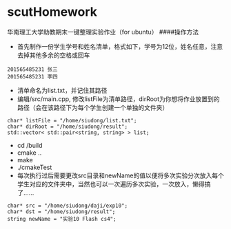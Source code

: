# scutHomework
华南理工大学助教期末一键整理实验作业（for ubuntu）
####操作方法
- 首先制作一份学生学号和姓名清单，格式如下，学号为12位，姓名任意，注意去掉其他多余的空格或回车
```
201565485231 张三
201565485231 李四
```
- 清单命名为list.txt，并记住其路径
- 编辑/src/main.cpp, 修改listFile为清单路径，dirRoot为你想将作业放置到的路径（会在该路径下为每个学生创建一个单独的文件夹）
```
char* listFile = "/home/siudong/list.txt";
char* dirRoot = "/home/siudong/result";
std::vector< std::pair<string, string> > list;
```
- cd /build
- cmake ..
- make
- ./cmakeTest
- 每次执行过后需要更改src目录和newName的值以便将多次实验分次放入每个学生对应的文件夹中，当然也可以一次遍历多次实验，一次放入，懒得搞了……
```
char* src = "/home/siudong/daji/exp10";
char* dst = "/home/siudong/result";
string newName = "实验10 Flash cs4";

```
